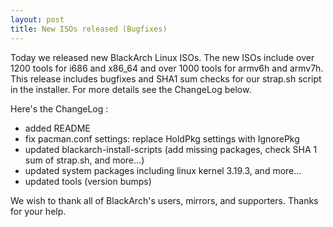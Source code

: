 ```yaml
---
layout: post
title: New ISOs released (Bugfixes)
---
```


Today we released new BlackArch Linux ISOs. The new ISOs include over 1200 tools for i686 and x86_64 and over 1000 tools for armv6h and armv7h. This release includes bugfixes and SHA1 sum checks for our strap.sh script in the installer. For more details see the ChangeLog below.

Here's the ChangeLog :

* added README
* fix pacman.conf settings: replace HoldPkg settings with IgnorePkg
* updated blackarch-install-scripts (add missing packages, check SHA 1 sum of strap.sh, and more...)
* updated system packages including linux kernel 3.19.3, and more...
* updated tools (version bumps)

We wish to thank all of BlackArch's users, mirrors, and supporters. Thanks for your help.